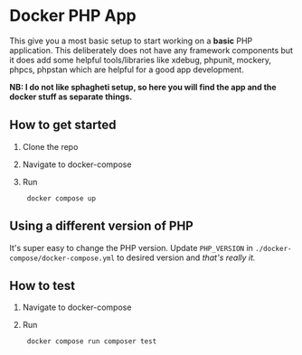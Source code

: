 # Docker PHP App

This give you a most basic setup to start working on a **basic** PHP application. This deliberately does not have any framework components but it does add some helpful tools/libraries like xdebug, phpunit, mockery, phpcs, phpstan which are helpful for a good app development.

**NB: I do not like sphagheti setup, so here you will find the app and the docker stuff as separate things.**

## How to get started

1. Clone the repo
2. Navigate to docker-compose
3. Run

        docker compose up 

## Using a different version of PHP

It's super easy to change the PHP version. Update `PHP_VERSION` in `./docker-compose/docker-compose.yml` to desired version and *that's really it.*

## How to test

1. Navigate to docker-compose
2. Run

        docker compose run composer test 
